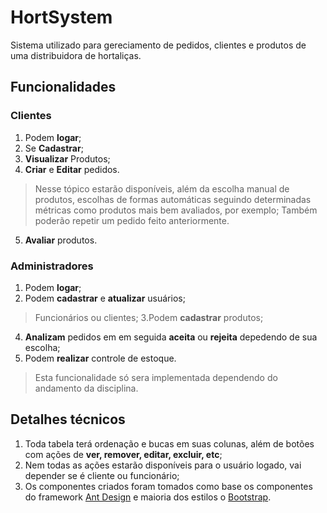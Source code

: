 # HortSystem

Sistema utilizado para gereciamento de pedidos, clientes e produtos de uma distribuidora de hortaliças. 

## Funcionalidades

### Clientes

1. Podem **logar**;
2. Se **Cadastrar**;
3. **Visualizar** Produtos; 
4. **Criar** e **Editar** pedidos.
>Nesse tópico estarão disponíveis, além da escolha manual de produtos, escolhas de formas automáticas seguindo determinadas métricas como produtos mais bem avaliados, por exemplo;
>Também poderão repetir um pedido feito anteriormente. 
5. **Avaliar** produtos.

### Administradores

1. Podem **logar**;
2. Podem **cadastrar** e **atualizar** usuários;
>Funcionários ou clientes;
3.Podem **cadastrar** produtos;
4. **Analizam** pedidos em em seguida **aceita** ou **rejeita** depedendo de sua escolha;
5. Podem **realizar** controle de estoque.
>Esta funcionalidade só sera implementada dependendo do andamento da disciplina.

## Detalhes técnicos

1. Toda tabela terá ordenação e bucas em suas colunas, além de botões com ações de **ver, remover, editar, excluir, etc**;
2. Nem todas as ações estarão disponíveis para o usuário logado, vai depender se é cliente ou funcionário;
3. Os componentes criados foram tomados como base os componentes do framework [Ant Design](https://ant.design/) e maioria dos estilos o [Bootstrap](https://react-bootstrap.github.io/).


